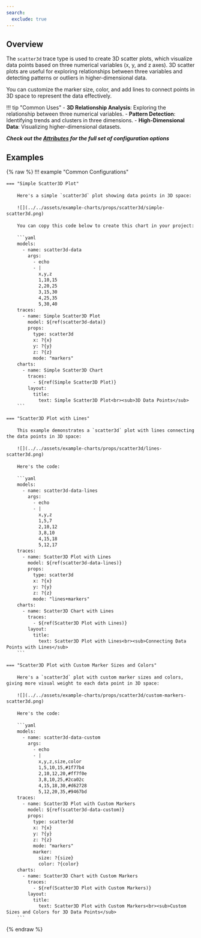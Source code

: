 ```yaml
---
search:
  exclude: true
---
```

<!--start-->
## Overview

The `scatter3d` trace type is used to create 3D scatter plots, which visualize data points based on three numerical variables (x, y, and z axes). 3D scatter plots are useful for exploring relationships between three variables and detecting patterns or outliers in higher-dimensional data.

You can customize the marker size, color, and add lines to connect points in 3D space to represent the data effectively.

!!! tip "Common Uses"
    - **3D Relationship Analysis**: Exploring the relationship between three numerical variables.
    - **Pattern Detection**: Identifying trends and clusters in three dimensions.
    - **High-Dimensional Data**: Visualizing higher-dimensional datasets.

_**Check out the [Attributes](../configuration/Trace/Props/Scatter3D/#attributes) for the full set of configuration options**_

## Examples

{% raw %}
!!! example "Common Configurations"

    === "Simple Scatter3D Plot"

        Here's a simple `scatter3d` plot showing data points in 3D space:

        ![](../../assets/example-charts/props/scatter3d/simple-scatter3d.png)

        You can copy this code below to create this chart in your project:

        ```yaml
        models:
          - name: scatter3d-data
            args:
              - echo
              - |
                x,y,z
                1,10,15
                2,20,25
                3,15,30
                4,25,35
                5,30,40
        traces:
          - name: Simple Scatter3D Plot
            model: ${ref(scatter3d-data)}
            props:
              type: scatter3d
              x: ?{x}
              y: ?{y}
              z: ?{z}
              mode: "markers"
        charts:
          - name: Simple Scatter3D Chart
            traces:
              - ${ref(Simple Scatter3D Plot)}
            layout:
              title:
                text: Simple Scatter3D Plot<br><sub>3D Data Points</sub>
        ```

    === "Scatter3D Plot with Lines"

        This example demonstrates a `scatter3d` plot with lines connecting the data points in 3D space:

        ![](../../assets/example-charts/props/scatter3d/lines-scatter3d.png)

        Here's the code:

        ```yaml
        models:
          - name: scatter3d-data-lines
            args:
              - echo
              - |
                x,y,z
                1,5,7
                2,10,12
                3,8,10
                4,15,18
                5,12,17
        traces:
          - name: Scatter3D Plot with Lines
            model: ${ref(scatter3d-data-lines)}
            props:
              type: scatter3d
              x: ?{x}
              y: ?{y}
              z: ?{z}
              mode: "lines+markers"
        charts:
          - name: Scatter3D Chart with Lines
            traces:
              - ${ref(Scatter3D Plot with Lines)}
            layout:
              title:
                text: Scatter3D Plot with Lines<br><sub>Connecting Data Points with Lines</sub>
        ```

    === "Scatter3D Plot with Custom Marker Sizes and Colors"

        Here's a `scatter3d` plot with custom marker sizes and colors, giving more visual weight to each data point in 3D space:

        ![](../../assets/example-charts/props/scatter3d/custom-markers-scatter3d.png)

        Here's the code:

        ```yaml
        models:
          - name: scatter3d-data-custom
            args:
              - echo
              - |
                x,y,z,size,color
                1,5,10,15,#1f77b4
                2,10,12,20,#ff7f0e
                3,8,10,25,#2ca02c
                4,15,18,30,#d62728
                5,12,20,35,#9467bd
        traces:
          - name: Scatter3D Plot with Custom Markers
            model: ${ref(scatter3d-data-custom)}
            props:
              type: scatter3d
              x: ?{x}
              y: ?{y}
              z: ?{z}
              mode: "markers"
              marker:
                size: ?{size}
                color: ?{color}
        charts:
          - name: Scatter3D Chart with Custom Markers
            traces:
              - ${ref(Scatter3D Plot with Custom Markers)}
            layout:
              title:
                text: Scatter3D Plot with Custom Markers<br><sub>Custom Sizes and Colors for 3D Data Points</sub>
        ```

{% endraw %}
<!--end-->